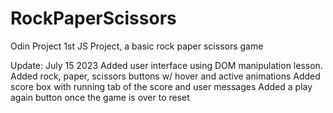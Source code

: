 # RockPaperScissors
Odin Project 1st JS Project, a basic rock paper scissors game

Update: July 15 2023
Added user interface using DOM manipulation lesson.
Added rock, paper, scissors buttons w/ hover and active animations
Added score box with running tab of the score and user messages
Added a play again button once the game is over to reset